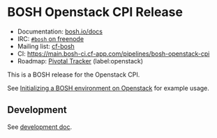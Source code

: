 # BOSH Openstack CPI Release

* Documentation: [bosh.io/docs](https://bosh.io/docs)
* IRC: [`#bosh` on freenode](https://webchat.freenode.net/?channels=bosh)
* Mailing list: [cf-bosh](https://lists.cloudfoundry.org/pipermail/cf-bosh)
* CI: <https://main.bosh-ci.cf-app.com/pipelines/bosh-openstack-cpi>
* Roadmap: [Pivotal Tracker](https://www.pivotaltracker.com/n/projects/1133984) (label:openstack)

This is a BOSH release for the Openstack CPI.

See [Initializing a BOSH environment on Openstack](https://bosh.io/docs/init-openstack.html) for example usage.

## Development

See [development doc](docs/development.md).
